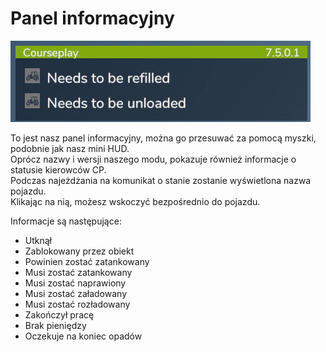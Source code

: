 # Panel informacyjny
![Image](../assets/images/infopanel_0_0_480_130.png)

  
To jest nasz panel informacyjny, można go przesuwać za pomocą myszki, podobnie jak nasz mini HUD.  
Oprócz nazwy i wersji naszego modu, pokazuje również informacje o statusie kierowców CP.  
Podczas najeżdżania na komunikat o stanie zostanie wyświetlona nazwa pojazdu.  
Klikając na nią, możesz wskoczyć bezpośrednio do pojazdu.  


  
Informacje są następujące:  

- Utknął  
- Zablokowany przez obiekt  
- Powinien zostać zatankowany  
- Musi zostać zatankowany  
- Musi zostać naprawiony  
- Musi zostać załadowany  
- Musi zostać rozładowany  
- Zakończył pracę  
- Brak pieniędzy  
- Oczekuje na koniec opadów  


